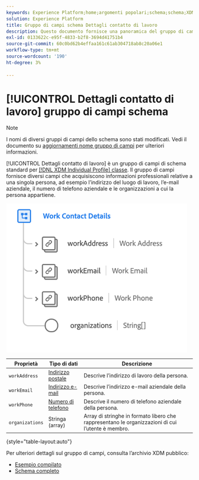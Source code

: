 ```yaml
---
keywords: Experience Platform;home;argomenti popolari;schema;schema;XDM;profilo individuale;campi;schemi;schemi;progettazione schema;mixin;mixin;dettagli lavoro;lavoro profilo;
solution: Experience Platform
title: Gruppo di campi schema Dettagli contatto di lavoro
description: Questo documento fornisce una panoramica del gruppo di campi dello schema Dettagli contatto di lavoro.
exl-id: 0133622c-e95f-4833-b2f8-3694d41751b4
source-git-commit: 60c0bd62b4effaa161c61ab304718ab8c20a06e1
workflow-type: tm+mt
source-wordcount: '190'
ht-degree: 3%

---
```



# [!UICONTROL Dettagli contatto di lavoro] gruppo di campi schema

>[!NOTE]
>
>I nomi di diversi gruppi di campi dello schema sono stati modificati. Vedi il documento su [aggiornamenti nome gruppo di campi](../name-updates.md) per ulteriori informazioni.

[!UICONTROL Dettagli contatto di lavoro] è un gruppo di campi di schema standard per [[!DNL XDM Individual Profile] classe](../../classes/individual-profile.md). Il gruppo di campi fornisce diversi campi che acquisiscono informazioni professionali relative a una singola persona, ad esempio l’indirizzo del luogo di lavoro, l’e-mail aziendale, il numero di telefono aziendale e le organizzazioni a cui la persona appartiene.

![](../../images/field-groups/work-contact-details.png)

| Proprietà | Tipo di dati | Descrizione |
| --- | --- | --- |
| `workAddress` | [Indirizzo postale](../../data-types/postal-address.md) | Descrive l’indirizzo di lavoro della persona. |
| `workEmail` | [Indirizzo e-mail](../../data-types/email-address.md) | Descrive l’indirizzo e-mail aziendale della persona. |
| `workPhone` | [Numero di telefono](../../data-types/phone-number.md) | Descrive il numero di telefono aziendale della persona. |
| `organizations` | Stringa (array) | Array di stringhe in formato libero che rappresentano le organizzazioni di cui l’utente è membro. |

{style="table-layout:auto"}

Per ulteriori dettagli sul gruppo di campi, consulta l’archivio XDM pubblico:

* [Esempio compilato](https://github.com/adobe/xdm/blob/master/components/fieldgroups/profile/profile-work-details.example.1.json)
* [Schema completo](https://github.com/adobe/xdm/blob/master/components/fieldgroups/profile/profile-work-details.schema.json)

